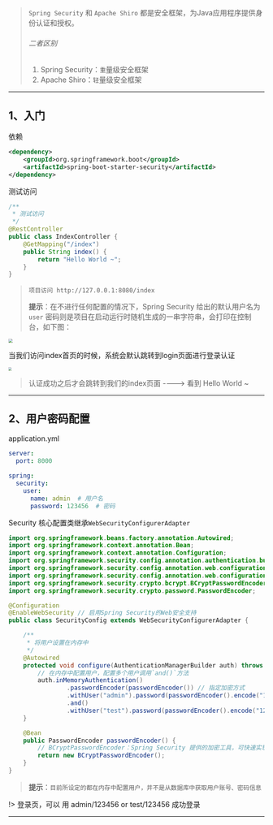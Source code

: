 > `Spring Security` 和 `Apache Shiro` 都是安全框架，为Java应用程序提供身份认证和授权。
>
> ###### 二者区别
>
> 1. Spring Security：`重`量级安全框架
> 2. Apache Shiro：`轻`量级安全框架

------

## 1、入门

依赖

```xml
<dependency>
    <groupId>org.springframework.boot</groupId>
    <artifactId>spring-boot-starter-security</artifactId>
</dependency>
```

测试访问

```java
/**
 * 测试访问
 */
@RestController
public class IndexController {
    @GetMapping("/index")
    public String index() {
        return "Hello World ~";
    }
}
```

> `项目访问 http://127.0.0.1:8080/index`
>
> **提示**：在不进行任何配置的情况下，Spring Security 给出的默认用户名为`user` 密码则是项目在启动运行时随机生成的一串字符串，会打印在控制台，如下图：

<img style="display: block; margin: 0 auto;zoom: 50%;" src="blog/sprintboot/SpringSecurity/picture/1-1616467326(1).jpg"/>

当我们访问index首页的时候，系统会默认跳转到login页面进行登录认证

<img style="display: block; margin: 0 auto;zoom: 40%;" src="blog/sprintboot/SpringSecurity/picture/1-1616467406(1).jpg"/>

> 认证成功之后才会跳转到我们的index页面   ---->   看到 Hello World ~

------

## 2、用户密码配置

application.yml

```yml
server:
  port: 8000

spring:
  security:
    user:
      name: admin  # 用户名
      password: 123456  # 密码
```

Security 核心配置类继承`WebSecurityConfigurerAdapter`

```java
import org.springframework.beans.factory.annotation.Autowired;
import org.springframework.context.annotation.Bean;
import org.springframework.context.annotation.Configuration;
import org.springframework.security.config.annotation.authentication.builders.AuthenticationManagerBuilder;
import org.springframework.security.config.annotation.web.configuration.EnableWebSecurity;
import org.springframework.security.config.annotation.web.configuration.WebSecurityConfigurerAdapter;
import org.springframework.security.crypto.bcrypt.BCryptPasswordEncoder;
import org.springframework.security.crypto.password.PasswordEncoder;

@Configuration
@EnableWebSecurity // 启用Spring Security的Web安全支持
public class SecurityConfig extends WebSecurityConfigurerAdapter {

    /**
     * 将用户设置在内存中
     */
    @Autowired
    protected void configure(AuthenticationManagerBuilder auth) throws Exception {
        // 在内存中配置用户，配置多个用户调用`and()`方法
        auth.inMemoryAuthentication()
                .passwordEncoder(passwordEncoder()) // 指定加密方式
                .withUser("admin").password(passwordEncoder().encode("123456")).roles("ADMIN")
                .and()
                .withUser("test").password(passwordEncoder().encode("123456")).roles("USER");
    }

    @Bean
    public PasswordEncoder passwordEncoder() {
        // BCryptPasswordEncoder：Spring Security 提供的加密工具，可快速实现加密加盐
        return new BCryptPasswordEncoder();
    }
}
```

> **提示**：`目前所设定的都在内存中配置用户，并不是从数据库中获取用户账号、密码信息`

!> 登录页，可以 用 admin/123456 or test/123456 成功登录

------


